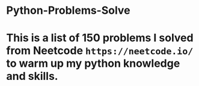 # Python-Problems-Solve
# This is a list of 150 problems I solved from Neetcode `https://neetcode.io/` to warm up my python knowledge and skills. 
